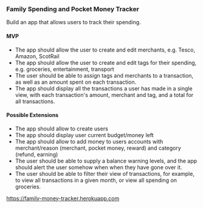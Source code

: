 ### Family Spending and Pocket Money Tracker

Build an app that allows users to track their spending.

#### MVP

* The app should allow the user to create and edit merchants, e.g. Tesco, Amazon, ScotRail
* The app should allow the user to create and edit tags for their spending, e.g. groceries, entertainment, transport
* The user should be able to assign tags and merchants to a transaction, as well as an amount spent on each transaction.
* The app should display all the transactions a user has made in a single view, with each transaction's amount, merchant and tag, and a total for all transactions.

#### Possible Extensions

* The app should allow to create users
* The app should display user current budget/money left
* The app should allow to add money to users accounts with merchant/reason (merchant, pocket money, reward) and category (refund, earning)
* The user should be able to supply a balance warning levels, and the app should alert the user somehow when when they have gone over it.
* The user should be able to filter their view of transactions, for example, to view all transactions in a given month, or view all spending on groceries.

https://family-money-tracker.herokuapp.com
